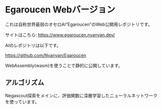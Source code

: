 # Egaroucen Webバージョン

これは自称世界最弱のオセロAI”Egaroucen”のWeb公開用レポジトリです。

サイトはこちら: https://www.egaroucen.nyanyan.dev/

AIのレポジトリは以下です。

https://github.com/Nyanyan/Egaroucen

WebAssembly(wasm)を使うことで静的に公開しています。

## アルゴリズム

Negascout探索をメインに、評価関数に深層学習したニューラルネットワークを使っています。

